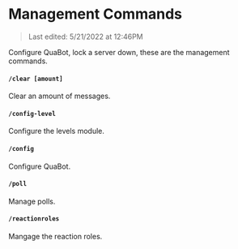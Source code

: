# Management Commands

> Last edited: 5/21/2022 at 12:46PM

Configure QuaBot, lock a server down, these are the management commands.

#### `/clear [amount]`
Clear an amount of messages.

#### `/config-level`
Configure the levels module.

#### `/config`
Configure QuaBot.

#### `/poll`
Manage polls.

#### `/reactionroles`
Mangage the reaction roles.